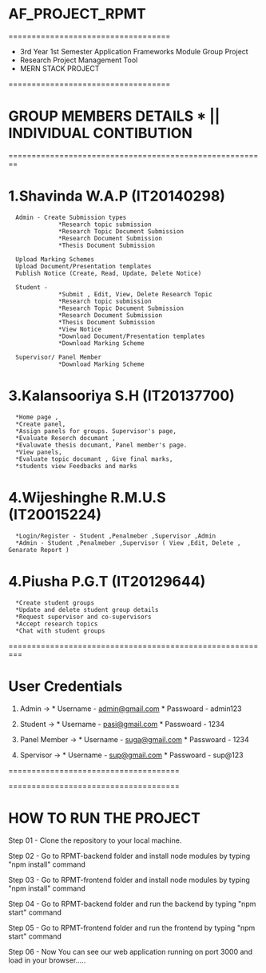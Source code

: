 # AF_PROJECT_RPMT
===================================

* 3rd Year 1st Semester Application Frameworks Module Group Project 
* Research Project Management Tool 
* MERN STACK PROJECT 

===================================

GROUP MEMBERS DETAILS * || INDIVIDUAL CONTIBUTION
=================================================

========================================================

1.Shavinda W.A.P (IT20140298) 
==============================
      Admin - Create Submission types 
                  *Research topic submission
                  *Research Topic Document Submission
                  *Research Document Submission
                  *Thesis Document Submission
                  
      Upload Marking Schemes
      Upload Document/Presentation templates
      Publish Notice (Create, Read, Update, Delete Notice)
               
      Student -
                  *Submit , Edit, View, Delete Research Topic
                  *Research topic submission
                  *Research Topic Document Submission
                  *Research Document Submission
                  *Thesis Document Submission
                  *View Notice
                  *Download Document/Presentation templates
                  *Download Marking Scheme
                  
      Supervisor/ Panel Member
                  *Download Marking Scheme
                           
      
3.Kalansooriya S.H (IT20137700)
==============================

      *Home page , 
      *Create panel, 
      *Assign panels for groups. Supervisor's page,
      *Evaluate Reserch documant ,
      *Evaluwate thesis documant, Panel member's page.
      *View panels, 
      *Evaluate topic documant , Give final marks, 
      *students view Feedbacks and marks
        
4.Wijeshinghe R.M.U.S (IT20015224) 
  ==============================
  
      *Login/Register - Student ,Penalmeber ,Supervisor ,Admin  
      *Admin - Student ,Penalmeber ,Supervisor ( View ,Edit, Delete , Genarate Report )     

4.Piusha P.G.T (IT20129644)
 ==============================
      
      *Create student groups
      *Update and delete student group details
      *Request supervisor and co-supervisors
      *Accept research topics
      *Chat with student groups 

=========================================================

User Credentials
==================

1. Admin -> 
       * Username - admin@gmail.com 
       * Passwoard - admin123
       
1. Student -> 
       * Username - pasi@gmail.com 
       * Passwoard - 1234

1. Panel Member -> 
       * Username - suga@gmail.com
       * Passwoard - 1234
       
1. Spervisor -> 
       * Username - sup@gmail.com
       * Passwoard - sup@123


=====================================


=====================================

HOW TO RUN THE PROJECT
======================
Step 01 - Clone the repository to your local machine.

Step 02 - Go to RPMT-backend folder and install node modules by typing "npm install" command

Step 03 - Go to RPMT-frontend folder and install node modules by typing "npm install" command

Step 04 - Go to RPMT-backend folder and run the backend by typing "npm start" command

Step 05 - Go to RPMT-frontend folder and run the frontend by typing "npm start" command

Step 06 - Now You can see our web application running on port 3000 and load in your browser.....


